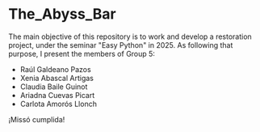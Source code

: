 # The_Abyss_Bar
The main objective of this repository is to work and develop a restoration project, under the seminar "Easy Python" in 2025. As following that purpose, I present the members of Group 5:
- Raúl Galdeano Pazos
- Xenia Abascal Artigas
- Claudia Baile Guinot
- Ariadna Cuevas Picart
- Carlota Amorós Llonch 

¡Missó cumplida!
